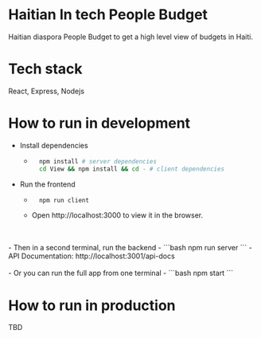 # Haitian In tech People Budget

Haitian diaspora People Budget to get a high level view of budgets in Haiti.
# Tech stack

React, Express, Nodejs
# How to run in development

- Install dependencies

    - ```bash
        npm install # server dependencies
        cd View && npm install && cd - # client dependencies
        ```

- Run the frontend
    - ```bash
        npm run client
      ```
    - Open http://localhost:3000 to view it in the browser.
<br />
<br />
- Then in a second terminal, run the backend
    - ```bash
        npm run server
        ```
    - API Documentation: http://localhost:3001/api-docs
<br />
<br />
- Or you can run the full app from one terminal
    - ```bash
        npm start
        ```

# How to run in production

TBD